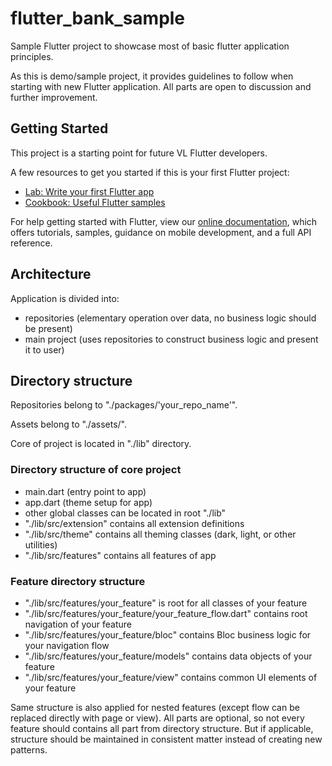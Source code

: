 # flutter_bank_sample

Sample Flutter project to showcase most of basic flutter application principles.

As this is demo/sample project, it provides guidelines to follow when starting with new Flutter application.
All parts are open to discussion and further improvement.

## Getting Started

This project is a starting point for future VL Flutter developers.

A few resources to get you started if this is your first Flutter project:

- [Lab: Write your first Flutter app](https://flutter.dev/docs/get-started/codelab)
- [Cookbook: Useful Flutter samples](https://flutter.dev/docs/cookbook)

For help getting started with Flutter, view our
[online documentation](https://flutter.dev/docs), which offers tutorials,
samples, guidance on mobile development, and a full API reference.

## Architecture

Application is divided into:
- repositories (elementary operation over data, no business logic should be present)
- main project (uses repositories to construct business logic and present it to user)

## Directory structure

Repositories belong to "./packages/'your_repo_name'".

Assets belong to "./assets/".

Core of project is located in "./lib" directory.

### Directory structure of core project

- main.dart (entry point to app)
- app.dart (theme setup for app)
- other global classes can be located in root "./lib"
- "./lib/src/extension" contains all extension definitions
- "./lib/src/theme" contains all theming classes (dark, light, or other utilities)
- "./lib/src/features" contains all features of app

### Feature directory structure

- "./lib/src/features/your_feature" is root for all classes of your feature
- "./lib/src/features/your_feature/your_feature_flow.dart" contains root navigation of your feature
- "./lib/src/features/your_feature/bloc" contains Bloc business logic for your navigation flow
- "./lib/src/features/your_feature/models" contains data objects of your feature
- "./lib/src/features/your_feature/view" contains common UI elements of your feature

Same structure is also applied for nested features (except flow can be replaced directly with page or view).
All parts are optional, so not every feature should contains all part from directory structure. But if applicable,
structure should be maintained in consistent matter instead of creating new patterns.
